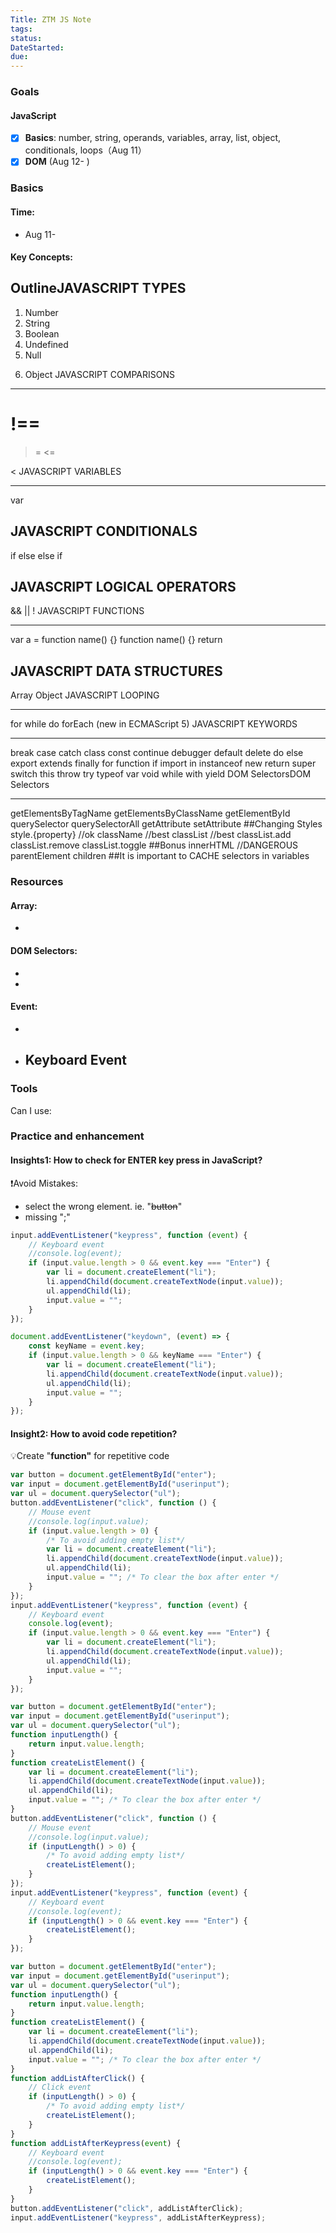 ```yaml
---
Title: ZTM JS Note
tags:
status:
DateStarted:
due:
---
```


### Goals

#### JavaScript

- [x] **Basics**: number, string, operands, variables, array, list, object, conditionals, loops（Aug 11）
- [x] **DOM** (Aug 12- )

### Basics

#### Time:

- Aug 11-

#### Key Concepts:

## OutlineJAVASCRIPT TYPES

1. Number
2. String
3. Boolean
4. Undefined
5. Null
<!-- 6. Symbol (new in ECMAScript 6) -->
6. Object
   JAVASCRIPT COMPARISONS

---

# !==

> =
> <=

<
JAVASCRIPT VARIABLES

---

var

<!-- let (new in ECMAScript 6)-->
<!-- const (new in ECMAScript 6)-->

## JAVASCRIPT CONDITIONALS

if
else
else if

<!-- ternary operator -->
<!-- switch -->

## JAVASCRIPT LOGICAL OPERATORS

&&
||
!
JAVASCRIPT FUNCTIONS

---

var a = function name() {}
function name() {}
return

<!-- () => (new in ECMAScript 6) -->

## JAVASCRIPT DATA STRUCTURES

Array
Object
JAVASCRIPT LOOPING

---

for
while
do
forEach (new in ECMAScript 5)
JAVASCRIPT KEYWORDS

---

break
case
catch
class
const
continue
debugger
default
delete
do
else
export
extends
finally
for
function
if
import
in
instanceof
new
return
super
switch
this
throw
try
typeof
var
void
while
with
yield
DOM SelectorsDOM Selectors

---

getElementsByTagName
getElementsByClassName
getElementById
querySelector
querySelectorAll
getAttribute
setAttribute
##Changing Styles
style.{property} //ok
className //best
classList //best
classList.add
classList.remove
classList.toggle
##Bonus
innerHTML //DANGEROUS
parentElement
children
##It is important to CACHE selectors in variables

### Resources

#### Array:

-

#### DOM Selectors:

-
-

#### Event:

-
- ## Keyboard Event

### Tools

Can I use:

### Practice and enhancement

#### Insights1: How to check for ENTER key press in JavaScript?

❗Avoid Mistakes:

- select the wrong element. ie. "~~button~~"
- missing ";"

```javascript
input.addEventListener("keypress", function (event) {
	// Keyboard event
	//console.log(event);
	if (input.value.length > 0 && event.key === "Enter") {
		var li = document.createElement("li");
		li.appendChild(document.createTextNode(input.value));
		ul.appendChild(li);
		input.value = "";
	}
});
```

```javascript
document.addEventListener("keydown", (event) => {
	const keyName = event.key;
	if (input.value.length > 0 && keyName === "Enter") {
		var li = document.createElement("li");
		li.appendChild(document.createTextNode(input.value));
		ul.appendChild(li);
		input.value = "";
	}
});
```

#### Insight2: How to avoid code repetition?

💡Create "**function"** for repetitive code

```javascript
var button = document.getElementById("enter");
var input = document.getElementById("userinput");
var ul = document.querySelector("ul");
button.addEventListener("click", function () {
	// Mouse event
	//console.log(input.value);
	if (input.value.length > 0) {
		/* To avoid adding empty list*/
		var li = document.createElement("li");
		li.appendChild(document.createTextNode(input.value));
		ul.appendChild(li);
		input.value = ""; /* To clear the box after enter */
	}
});
input.addEventListener("keypress", function (event) {
	// Keyboard event
	console.log(event);
	if (input.value.length > 0 && event.key === "Enter") {
		var li = document.createElement("li");
		li.appendChild(document.createTextNode(input.value));
		ul.appendChild(li);
		input.value = "";
	}
});
```

```javascript
var button = document.getElementById("enter");
var input = document.getElementById("userinput");
var ul = document.querySelector("ul");
function inputLength() {
	return input.value.length;
}
function createListElement() {
	var li = document.createElement("li");
	li.appendChild(document.createTextNode(input.value));
	ul.appendChild(li);
	input.value = ""; /* To clear the box after enter */
}
button.addEventListener("click", function () {
	// Mouse event
	//console.log(input.value);
	if (inputLength() > 0) {
		/* To avoid adding empty list*/
		createListElement();
	}
});
input.addEventListener("keypress", function (event) {
	// Keyboard event
	//console.log(event);
	if (inputLength() > 0 && event.key === "Enter") {
		createListElement();
	}
});
```

```javascript
var button = document.getElementById("enter");
var input = document.getElementById("userinput");
var ul = document.querySelector("ul");
function inputLength() {
	return input.value.length;
}
function createListElement() {
	var li = document.createElement("li");
	li.appendChild(document.createTextNode(input.value));
	ul.appendChild(li);
	input.value = ""; /* To clear the box after enter */
}
function addListAfterClick() {
	// Click event
	if (inputLength() > 0) {
		/* To avoid adding empty list*/
		createListElement();
	}
}
function addListAfterKeypress(event) {
	// Keyboard event
	//console.log(event);
	if (inputLength() > 0 && event.key === "Enter") {
		createListElement();
	}
}
button.addEventListener("click", addListAfterClick);
input.addEventListener("keypress", addListAfterKeypress);
```
